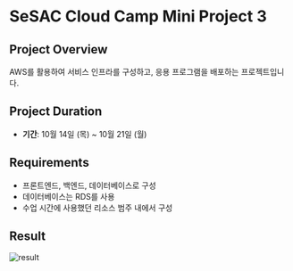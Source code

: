 # SeSAC Cloud Camp Mini Project 3

## Project Overview

AWS를 활용하여 서비스 인프라를 구성하고, 응용 프로그램을 배포하는 프로젝트입니다. <br/>


## Project Duration

- **기간**: 10월 14일 (목) ~ 10월 21일 (월)

## Requirements

- 프론트엔드, 백엔드, 데이터베이스로 구성
- 데이터베이스는 RDS를 사용
- 수업 시간에 사용했던 리소스 범주 내에서 구성

## Result
![result](https://github.com/user-attachments/assets/c8daaf54-86b4-45e0-bb6c-15cbf9c93ca8)
